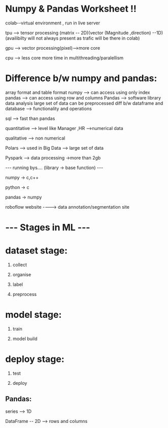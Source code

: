 # Numpy & Pandas Worksheet !!

colab--virtual environment , run in live server

tpu --> tensor processing (matrix -- 2D)(vector (Magnitude ,direction) --1D)(availibilty will not always present as trafic will be there in colab)

gpu --> vector processing(pixel)-->more core

cpu --> less core more time in multithreading/paralellism

# Difference b/w numpy and pandas:

array format and table format
numpy --> can access using only index
pandas --> can access using row and columns
Pandas --> software library data analysis large set of data can be preprocessed diff b/w dataframe and database --> functionality and operations

sql --> fast than pandas

quantitative --> level like Manager ,HR -->numerical data

qualitative --> non numerical

Polars --> used in Big Data --> large set of data

Pyspark --> data processing ->more than 2gb

--- running bys.... (library -> base function) ---

numpy -> c,c++

python -> c

pandas -> numpy

roboflow website ----> data annotation/segmentation site

# --- Stages in ML ---

# dataset stage:

1. collect

2. organise
  
3. label
   
4. preprocess
   
# model stage:

1. train
   
2. model build
   
# deploy stage:

1. test
   
2. deploy
   
## Pandas:

series --> 1D

DataFrame -- 2D --> rows and columns

